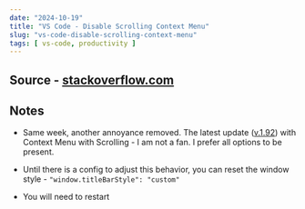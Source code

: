 ```yaml
---
date: "2024-10-19"
title: "VS Code - Disable Scrolling Context Menu"
slug: "vs-code-disable-scrolling-context-menu"
tags: [ vs-code, productivity ]
---
```




## Source - [stackoverflow.com][1]

## Notes
* Same week, another annoyance removed. The latest update ([v.1.92][2]) with Context Menu with Scrolling - I am not a fan. I prefer all options to be present.
* Until there is a config to adjust this behavior, you can reset the window style - `"window.titleBarStyle": "custom"`
* You will need to restart



   [1]: https://stackoverflow.com/questions/78866375/
   [2]: https://code.visualstudio.com/updates/v1_92
